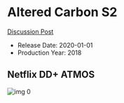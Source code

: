 # Altered Carbon S2

[Discussion Post](https://www.avsforum.com/threads/bass-eq-for-filtered-movies.2995212/post-59303026)

* Release Date: 2020-01-01
* Production Year: 2018

## Netflix DD+ ATMOS

![img 0](https://i.imgur.com/0iVYxuj.jpg)

